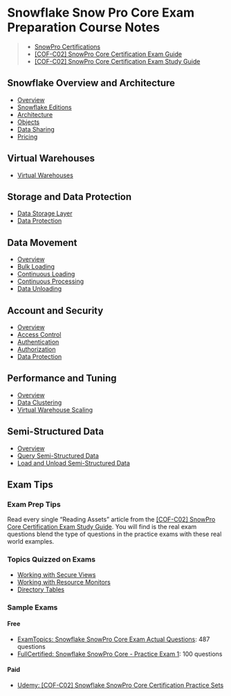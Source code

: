 # Snowflake Snow Pro Core Exam Preparation Course Notes #

> * [SnowPro Certifications](https://www.snowflake.com/certifications/)
> * [[COF-C02] SnowPro Core Certification Exam Guide](https://learn.snowflake.com/courses/course-v1:snowflake+CERT-SPC-GUIDE+B/about)
> * [[COF-C02] SnowPro Core Certification Exam Study Guide](https://learn.snowflake.com/courses/course-v1:snowflake+SPSG-CORE+B/about)

## Snowflake Overview and Architecture ##
* [Overview](Overview/Overview.md)
* [Snowflake Editions](Overview/Editions.md)
* [Architecture](Overview/Architecture.md)
* [Objects](Overview/Objects.md)
* [Data Sharing](Overview/DataSharing.md)
* [Pricing](Overview/Pricing.md)

## Virtual Warehouses ##
* [Virtual Warehouses](VirtualWarehouses/VirtualWarehouses.md)

## Storage and Data Protection ##
* [Data Storage Layer](StorageAndDataProtection/DataStorageLayer.md)
* [Data Protection](StorageAndDataProtection/DataProtection.md)

## Data Movement ##
* [Overview](DataMovement/Overview.md)
* [Bulk Loading](DataMovement/BulkLoading.md)
* [Continuous Loading](DataMovement/ContinuousDataLoading.md)
* [Continuous Processing](DataMovement/ContinuousDataProcessing.md)
* [Data Unloading](DataMovement/DataUnloading.md)

## Account and Security ##
* [Overview](AccountAndSecurity/Overview.md)
* [Access Control](AccountAndSecurity/AccessControl.md)
* [Authentication](AccountAndSecurity/Authentication.md)
* [Authorization](AccountAndSecurity/Authorization.md)
* [Data Protection](AccountAndSecurity/DataProtection.md)

## Performance and Tuning ##
* [Overview](PerformanceAndTuning/Overview.md)
* [Data Clustering](PerformanceAndTuning/DataClustering.md)
* [Virtual Warehouse Scaling](PerformanceAndTuning/VirtualWarehouseScaling.md)

## Semi-Structured Data ##
* [Overview](SemiStructuredData/Overview.md)
* [Query Semi-Structured Data](SemiStructuredData/QuerySemiStructuredData.md)
* [Load and Unload Semi-Structured Data](SemiStructuredData/LoadAndUnloadSemiStructuredData.md)

## Exam Tips ##

### Exam Prep Tips ###
Read every single “Reading Assets” article from the [[COF-C02] SnowPro Core Certification Exam Study Guide](https://learn.snowflake.com/courses/course-v1:snowflake+SPSG-CORE+B/about).  You will find is the real exam questions blend the type of questions in the practice exams with these real world examples.

### Topics Quizzed on Exams ###
* [Working with Secure Views](https://docs.snowflake.com/en/user-guide/views-secure.html)
* [Working with Resource Monitors](https://docs.snowflake.com/en/user-guide/resource-monitors.html)
* [Directory Tables](https://docs.snowflake.com/en/user-guide/data-load-dirtables.html)

### Sample Exams ###

#### Free ####
* [ExamTopics: Snowflake SnowPro Core Exam Actual Questions](https://www.examtopics.com/exams/snowflake/snowpro-core/view/01/): 487 questions
* [FullCertified: Snowflake SnowPro Core - Practice Exam 1](https://www.fullcertified.com/certification/snowflake-snowpro-core/exam/1): 100 questions

#### Paid ####
* [Udemy: [COF-C02] Snowflake SnowPro Core Certification Practice Sets](https://www.udemy.com/course/snowflake-snowpro-core-certification-exam-practice-sets/)